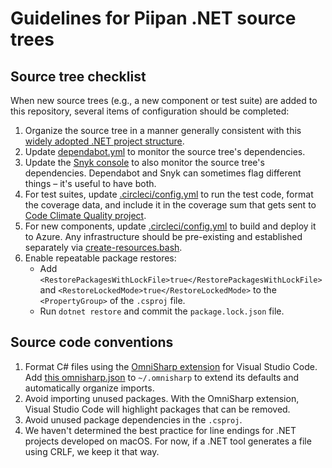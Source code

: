 # Guidelines for Piipan .NET source trees

## Source tree checklist

When new source trees (e.g., a new component or test suite) are added to this repository, several items of configuration should be completed:

1. Organize the source tree in a manner generally consistent with this [widely adopted .NET project structure](https://gist.github.com/davidfowl/ed7564297c61fe9ab814).
1. Update [dependabot.yml](/.github/dependabot.yml) to monitor the source tree's dependencies.
1. Update the [Snyk console](https://app.snyk.io/org/18fpiipan/projects) to also monitor the source tree's dependencies. Dependabot and Snyk can sometimes flag different things – it's useful to have both.
1. For test suites, update [.circleci/config.yml](/.circleci/config.yml) to run the test code, format the coverage data, and include it in the coverage sum that gets sent to [Code Climate Quality project](https://codeclimate.com/github/18F/piipan).
1. For new components, update [.circleci/config.yml](/.circleci/config.yml) to build and deploy it to Azure. Any infrastructure should be pre-existing and established separately via [create-resources.bash](/iac/create-resources.bash).
1. Enable repeatable package restores:
   * Add `<RestorePackagesWithLockFile>true</RestorePackagesWithLockFile>` and `<RestoreLockedMode>true</RestoreLockedMode>` to the `<PropertyGroup>` of the `.csproj` file.
   * Run `dotnet restore` and commit the `package.lock.json` file.

## Source code conventions

1. Format C# files using the [OmniSharp extension](https://github.com/OmniSharp/omnisharp-vscode) for Visual Studio Code. Add [this omnisharp.json](/tools/omnisharp.json) to `~/.omnisharp` to extend its defaults and automatically organize imports.
1. Avoid importing unused packages. With the OmniSharp extension, Visual Studio Code will highlight packages that can be removed.
1. Avoid unused package dependencies in the `.csproj`.
1. We haven't determined the best practice for line endings for .NET projects developed on macOS. For now, if a .NET tool generates a file using CRLF, we keep it that way.
